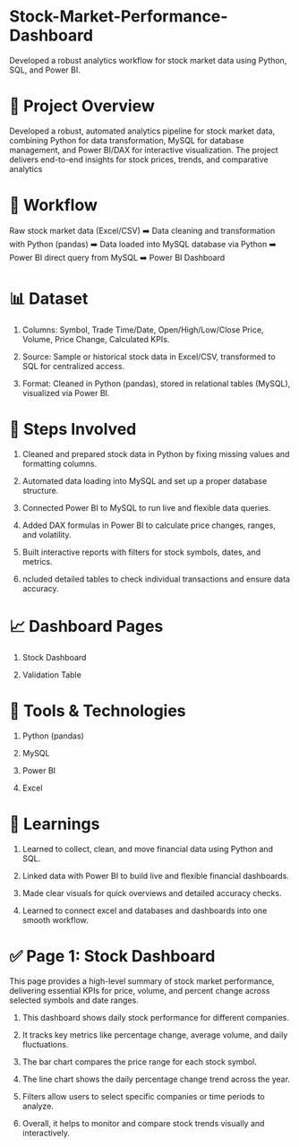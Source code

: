 # Stock-Market-Performance-Dashboard
Developed a robust analytics workflow for stock market data using Python, SQL, and Power BI.

# 📌 Project Overview
Developed a robust, automated analytics pipeline for stock market data, combining Python for data transformation, MySQL for database management, and Power BI/DAX for interactive visualization. The project delivers end-to-end insights for stock prices, trends, and comparative analytics 

# 🔄 Workflow
Raw stock market data (Excel/CSV) ➡️ Data cleaning and transformation with Python (pandas) ➡️ Data loaded into MySQL database via Python ➡️ Power BI direct query from MySQL ➡️ Power BI Dashboard

# 📊 Dataset
1. Columns: Symbol, Trade Time/Date, Open/High/Low/Close Price, Volume, Price Change, Calculated KPIs.

2. Source: Sample or historical stock data in Excel/CSV, transformed to SQL for centralized access.

3. Format: Cleaned in Python (pandas), stored in relational tables (MySQL), visualized via Power BI.

# 🔧 Steps Involved

1. Cleaned and prepared stock data in Python by fixing missing values and formatting columns.

2. Automated data loading into MySQL and set up a proper database structure.

3. Connected Power BI to MySQL to run live and flexible data queries.

4. Added DAX formulas in Power BI to calculate price changes, ranges, and volatility.

5. Built interactive reports with filters for stock symbols, dates, and metrics.

6. ncluded detailed tables to check individual transactions and ensure data accuracy.

# 📈 Dashboard Pages
1. Stock Dashboard

2. Validation Table

# 🚀 Tools & Technologies
1. Python (pandas)

2. MySQL

3. Power BI 

4. Excel

# 🧠 Learnings
1. Learned to collect, clean, and move financial data using Python and SQL.

2. Linked data with Power BI to build live and flexible financial dashboards.

3. Made clear visuals for quick overviews and detailed accuracy checks.

4. Learned to connect excel and databases and dashboards into one smooth workflow.

# ✅ Page 1: Stock Dashboard

This page provides a high-level summary of stock market performance, delivering essential KPIs for price, volume, and percent change across selected symbols and date ranges.

1. This dashboard shows daily stock performance for different companies.

2. It tracks key metrics like percentage change, average volume, and daily fluctuations.

3. The bar chart compares the price range for each stock symbol.

4. The line chart shows the daily percentage change trend across the year.

5. Filters allow users to select specific companies or time periods to analyze.

6. Overall, it helps to monitor and compare stock trends visually and interactively.

